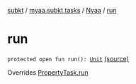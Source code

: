 [subkt](../../index.md) / [myaa.subkt.tasks](../index.md) / [Nyaa](index.md) / [run](./run.md)

# run

`protected open fun run(): `[`Unit`](https://kotlinlang.org/api/latest/jvm/stdlib/kotlin/-unit/index.html) [(source)](https://github.com/Myaamori/SubKt/blob/0.1.10/src/main/kotlin/myaa/subkt/tasks/tasks.kt#L970)

Overrides [PropertyTask.run](../-property-task/run.md)


